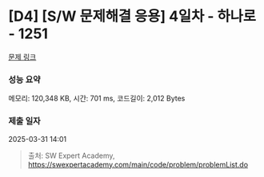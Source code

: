 # [D4] [S/W 문제해결 응용] 4일차 - 하나로 - 1251 

[문제 링크](https://swexpertacademy.com/main/code/problem/problemDetail.do?contestProbId=AV15StKqAQkCFAYD) 

### 성능 요약

메모리: 120,348 KB, 시간: 701 ms, 코드길이: 2,012 Bytes

### 제출 일자

2025-03-31 14:01



> 출처: SW Expert Academy, https://swexpertacademy.com/main/code/problem/problemList.do